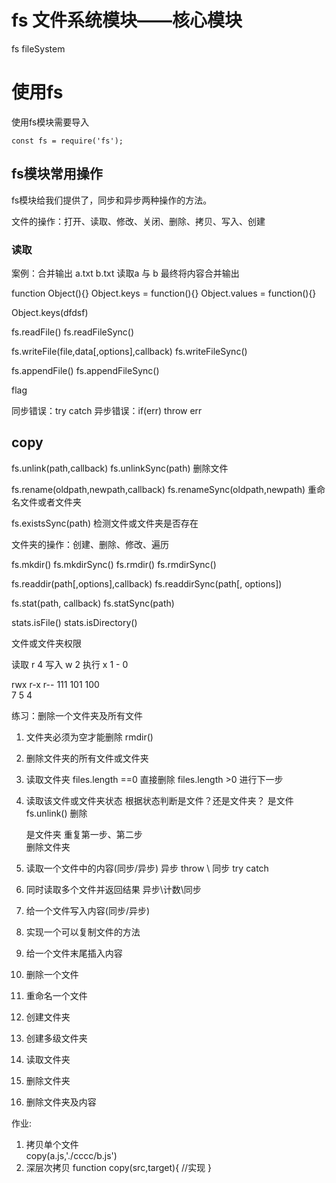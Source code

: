 # fs 文件系统模块——核心模块
fs  fileSystem
# 使用fs
使用fs模块需要导入
```
const fs = require('fs'); 
```

## fs模块常用操作
fs模块给我们提供了，同步和异步两种操作的方法。

文件的操作：打开、读取、修改、关闭、删除、拷贝、写入、创建

### 读取

案例：合并输出
a.txt
b.txt
读取a 与 b 最终将内容合并输出

function Object(){}
Object.keys = function(){}
Object.values = function(){}

Object.keys(dfdsf)

fs.readFile()
fs.readFileSync()

fs.writeFile(file,data[,options],callback)
fs.writeFileSync()

fs.appendFile()
fs.appendFileSync()

flag


同步错误：try catch 
异步错误：if(err)  throw err

copy
-----------------------------

fs.unlink(path,callback)
fs.unlinkSync(path)
删除文件

fs.rename(oldpath,newpath,callback)
fs.renameSync(oldpath,newpath)
重命名文件或者文件夹

fs.existsSync(path)
检测文件或文件夹是否存在

文件夹的操作：创建、删除、修改、遍历


fs.mkdir()
fs.mkdirSync()
fs.rmdir()
fs.rmdirSync()

fs.readdir(path[,options],callback)
fs.readdirSync(path[, options])

fs.stat(path, callback)
fs.statSync(path)

stats.isFile()
stats.isDirectory() 

文件或文件夹权限

读取 r 4
写入 w 2
执行 x 1
     - 0

rwx r-x r--
111 101 100    
 7    5   4  

练习：删除一个文件夹及所有文件 
1. 文件夹必须为空才能删除
   rmdir()
2. 删除文件夹的所有文件或文件夹


1. 读取文件夹
   files.length ==0  直接删除
   files.length >0  进行下一步
2. 读取该文件或文件夹状态
   根据状态判断是文件？还是文件夹？
   是文件  fs.unlink() 删除
   
   是文件夹  重复第一步、第二步  
   删除文件夹









1. 读取一个文件中的内容(同步/异步) 
   异步 throw \ 同步 try catch
2. 同时读取多个文件并返回结果
   异步\计数\同步
3. 给一个文件写入内容(同步/异步)
4. 实现一个可以复制文件的方法
5. 给一个文件末尾插入内容
6. 删除一个文件
7. 重命名一个文件
8. 创建文件夹
9. 创建多级文件夹
10. 读取文件夹
11. 删除文件夹
12. 删除文件夹及内容

作业:
1. 拷贝单个文件  
   copy(a.js,'./cccc/b.js')
2. 深层次拷贝
	function copy(src,target){
	    //实现
	}